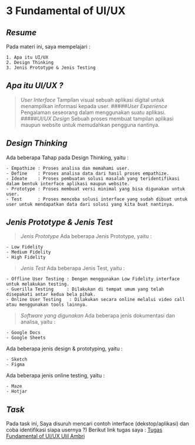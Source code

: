 # 3 Fundamental of UI/UX

## _Resume_
Pada materi ini, saya mempelajari :
```
1. Apa itu UI/UX
2. Design Thinking
3. Jenis Prototype & Jenis Testing
```

## _Apa itu UI/UX ?_
> _User Interface_
Tampilan visual sebuah aplikasi digital untuk menampilkan informasi kepada user.
#####_User Experience_
Pengalaman seseorang dalam menggunakan suatu aplikasi.
#####_UI/UX Design_
Sebuah proses membuat tampilan aplikasi maupun website untuk memudahkan pengguna nantinya.

## _Design Thinking_
Ada beberapa Tahap pada Design Thinking, yaitu :
```
- Empathize : Proses analisa dan memahami user.
- Define    : Proses analisa data dari hasil proses empathize.
- Ideate    : Proses pembuatan solusi masalah yang teridentifikasi dalam bentuk interface aplikasi maupun website.
- Prototype : Proses membuat versi minimal yang bisa digunakan untuk user.
- Test      : Proses mencoba solusi interface yang sudah dibuat untuk user untuk mendapatkan data dari solusi yang kita buat nantinya.
```
## _Jenis Prototype & Jenis Test_
> _Jenis Prototype_
Ada beberapa Jenis Prototype, yaitu :
```
- Low Fidelity
- Medium Fidelity
- High Fidelity
```
> _Jenis Test_
Ada beberapa Jenis Test, yaitu :
```
- Offline User Testing : Dengan menggunakan Low Fidelity interface untuk melakukan testing.
- Guerilla Testing     : Dilakukan di tempat umum yang telah disepakati antar kedua bela pihak.
- Online User Testing   : Dilakukan secara online melalui video call atau menggunakan tools lainnya.
```
> _Software yang digunakan_
Ada beberapa jenis dokumentasi dan analisa, yaitu :
```
- Google Docs
- Google Sheets
```

Ada beberapa jenis design & prototyping, yaitu :
```
- Sketch
- Figma
```

Ada beberapa jenis online testing, yaitu :
```
- Maze
- Hotjar
```

## _Task_
Pada task ini, Saya disuruh mencari contoh interface (dekstop/aplikasi) dan coba identifikasi siapa usernya ?)
Berikut link tugas saya :
[Tugas Fundamental of UI/UX Ulil Ambri](https://docs.google.com/document/d/1IwlIe32o9kq0N4NIuBe0w65cnoi8LG-g9YwCEWpLmRs/edit#)

